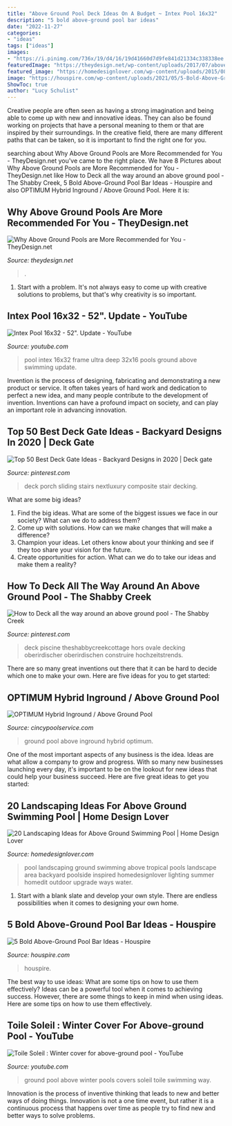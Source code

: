 ```yaml
---
title: "Above Ground Pool Deck Ideas On A Budget ~ Intex Pool 16x32"
description: "5 bold above-ground pool bar ideas"
date: "2022-11-27"
categories:
- "ideas"
tags: ["ideas"]
images:
- "https://i.pinimg.com/736x/19/d4/16/19d41660d7d9fe841d21334c338338ee.jpg"
featuredImage: "https://theydesign.net/wp-content/uploads/2017/07/above-ground-swimming-pools-lakeland-fl-unique-pools-spas-intended-for-above-ground-pools-why-above-ground-pools-are-more-recommended-for-you-e1499324647749.jpg"
featured_image: "https://homedesignlover.com/wp-content/uploads/2015/08/1-tropical-inspired.jpg"
image: "https://houspire.com/wp-content/uploads/2021/05/5-Bold-Above-Ground-Pool-Bar-Ideas-featured-image.png"
ShowToc: true
author: "Lucy Schulist"
---
```



Creative people are often seen as having a strong imagination and being able to come up with new and innovative ideas. They can also be found working on projects that have a personal meaning to them or that are inspired by their surroundings. In the creative field, there are many different paths that can be taken, so it is important to find the right one for you.

	

		
searching about Why Above Ground Pools are More Recommended for You - TheyDesign.net you've came to the right place. We have 8 Pictures about Why Above Ground Pools are More Recommended for You - TheyDesign.net like How to Deck all the way around an above ground pool - The Shabby Creek, 5 Bold Above-Ground Pool Bar Ideas - Houspire and also OPTIMUM Hybrid Inground / Above Ground Pool. Here it is:
		
    
## Why Above Ground Pools Are More Recommended For You - TheyDesign.net

<img loading=lazy src="https://theydesign.net/wp-content/uploads/2017/07/above-ground-swimming-pools-lakeland-fl-unique-pools-spas-intended-for-above-ground-pools-why-above-ground-pools-are-more-recommended-for-you-e1499324647749.jpg" onerror="this.onerror=null;this.src='https://tse2.mm.bing.net/th?id=OIP.R9tku2lgiNAo7moh8SnigAHaFj&amp;pid=15.1';" alt="Why Above Ground Pools are More Recommended for You - TheyDesign.net">

_Source: theydesign.net_

>. 

	

1. Start with a problem. It's not always easy to come up with creative solutions to problems, but that's why creativity is so important.

    
## Intex Pool 16x32 - 52&quot;. Update - YouTube

<img loading=lazy src="http://i1.ytimg.com/vi/Cimr59995Gg/hqdefault.jpg" onerror="this.onerror=null;this.src='https://tse2.mm.bing.net/th?id=OIP.FaaP0jQb4dUgGMG7-Y5t9AHaFj&amp;pid=15.1';" alt="Intex Pool 16x32 - 52&quot;. Update - YouTube">

_Source: youtube.com_

>pool intex 16x32 frame ultra deep 32x16 pools ground above swimming update. 

	

Invention is the process of designing, fabricating and demonstrating a new product or service. It often takes years of hard work and dedication to perfect a new idea, and many people contribute to the development of invention. Inventions can have a profound impact on society, and can play an important role in advancing innovation.

    
## Top 50 Best Deck Gate Ideas - Backyard Designs In 2020 | Deck Gate

<img loading=lazy src="https://i.pinimg.com/736x/19/d4/16/19d41660d7d9fe841d21334c338338ee.jpg" onerror="this.onerror=null;this.src='https://tse1.mm.bing.net/th?id=OIP.mghFCrvvNKpsnvNqh83hdQHaFj&amp;pid=15.1';" alt="Top 50 Best Deck Gate Ideas - Backyard Designs in 2020 | Deck gate">

_Source: pinterest.com_

>deck porch sliding stairs nextluxury composite stair decking. 

	

What are some big ideas?
1. Find the big ideas. What are some of the biggest issues we face in our society? What can we do to address them?
2. Come up with solutions. How can we make changes that will make a difference?
3. Champion your ideas. Let others know about your thinking and see if they too share your vision for the future.
4. Create opportunities for action. What can we do to take our ideas and make them a reality?

    
## How To Deck All The Way Around An Above Ground Pool - The Shabby Creek

<img loading=lazy src="https://i.pinimg.com/736x/7b/f5/70/7bf57062c064f982c9edfe5fdac9a157.jpg" onerror="this.onerror=null;this.src='https://tse2.mm.bing.net/th?id=OIP.P8XH8zi0eZvHsYFkZWVvvQHaJ3&amp;pid=15.1';" alt="How to Deck all the way around an above ground pool - The Shabby Creek">

_Source: pinterest.com_

>deck piscine theshabbycreekcottage hors ovale decking oberirdischer oberirdischen construire hochzeitstrends. 

	

There are so many great inventions out there that it can be hard to decide which one to make your own. Here are five ideas for you to get started: 

    
## OPTIMUM Hybrid Inground / Above Ground Pool

<img loading=lazy src="https://www.cincypoolservice.com/uploads/1/1/8/0/118030070/s303296003940463625_p6_i16_w563.jpeg" onerror="this.onerror=null;this.src='https://tse2.mm.bing.net/th?id=OIP.0e59QGSl9DhtvNvhiFP0TQHaGE&amp;pid=15.1';" alt="OPTIMUM Hybrid Inground / Above Ground Pool">

_Source: cincypoolservice.com_

>ground pool above inground hybrid optimum. 

	

One of the most important aspects of any business is the idea. Ideas are what allow a company to grow and progress. With so many new businesses launching every day, it's important to be on the lookout for new ideas that could help your business succeed. Here are five great ideas to get you started: 

    
## 20 Landscaping Ideas For Above Ground Swimming Pool | Home Design Lover

<img loading=lazy src="https://homedesignlover.com/wp-content/uploads/2015/08/1-tropical-inspired.jpg" onerror="this.onerror=null;this.src='https://tse4.mm.bing.net/th?id=OIP.j0N3C8bAvceIb7cTFJ_ncAHaE9&amp;pid=15.1';" alt="20 Landscaping Ideas for Above Ground Swimming Pool | Home Design Lover">

_Source: homedesignlover.com_

>pool landscaping ground swimming above tropical pools landscape area backyard poolside inspired homedesignlover lighting summer homedit outdoor upgrade ways water. 

	

1. Start with a blank slate and develop your own style. There are endless possibilities when it comes to designing your own home.

    
## 5 Bold Above-Ground Pool Bar Ideas - Houspire

<img loading=lazy src="https://houspire.com/wp-content/uploads/2021/05/5-Bold-Above-Ground-Pool-Bar-Ideas-featured-image.png" onerror="this.onerror=null;this.src='https://tse3.mm.bing.net/th?id=OIP.54d27OK4QtwU8TbvT2kkygHaGN&amp;pid=15.1';" alt="5 Bold Above-Ground Pool Bar Ideas - Houspire">

_Source: houspire.com_

>houspire. 

	

The best way to use ideas: What are some tips on how to use them effectively?
Ideas can be a powerful tool when it comes to achieving success. However, there are some things to keep in mind when using ideas. Here are some tips on how to use them effectively.

    
## Toile Soleil : Winter Cover For Above-ground Pool - YouTube

<img loading=lazy src="https://i.ytimg.com/vi/YeZQ9mcwwv8/hqdefault.jpg" onerror="this.onerror=null;this.src='https://tse4.mm.bing.net/th?id=OIP.aXz0VOqFQ-bAqOI2l36jpgHaFj&amp;pid=15.1';" alt="Toile Soleil : Winter cover for above-ground pool - YouTube">

_Source: youtube.com_

>ground pool above winter pools covers soleil toile swimming way. 

	

Innovation is the process of inventive thinking that leads to new and better ways of doing things. Innovation is not a one time event, but rather it is a continuous process that happens over time as people try to find new and better ways to solve problems.

